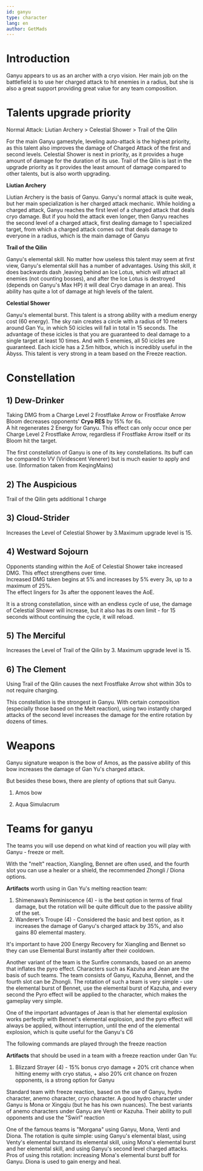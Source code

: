 ```yaml
---
id: ganyu
type: character
lang: en
author: GetMads
---
```


# Introduction

Ganyu appears to us as an archer with a cryo vision. Her main job on the battlefield is to use her charged attack to hit enemies in a radius, but she is also a great support providing great value for any team composition.

# Talents upgrade priority

Normal Attack: Liutian Archery > Celestial Shower > Trail of the Qilin

For the main Ganyu gamestyle, leveling auto-attack is the highest priority, as this talent also improves the damage of Charged Attack of the first and second levels. Celestial Shower is next in priority, as it provides a huge amount of damage for the duration of its use. Trail of the Qilin is last in the upgrade priority as it provides the least amount of damage compared to other talents, but is also worth upgrading.

**Liutian Archery**

Liutian Archery is the basis of Ganyu. Ganyu's normal attack is quite weak, but her main specialization is her charged attack mechanic. While holding a charged attack, Ganyu reaches the first level of a charged attack that deals cryo damage. But if you hold the attack even longer, then Ganyu reaches the second level of a charged attack, first dealing damage to 1 specialized target, from which a charged attack comes out that deals damage to everyone in a radius, which is the main damage of Ganyu

**Trail of the Qilin**

Ganyu's elemental skill. No matter how useless this talent may seem at first view, Ganyu's elemental skill has a number of advantages. Using this skill, it does backwards dash ,leaving behind an Ice Lotus, which will attract all enemies (not counting bosses), and after the Ice Lotus is destroyed (depends on Ganyu's Max HP) it will deal Cryo damage in an area). This ability has quite a lot of damage at high levels of the talent.

**Celestial Shower**

Ganyu's elemental burst. This talent is a strong ability with a medium energy cost (60 energy). The sky rain creates a circle with a radius of 10 meters around Gan Yu, in which 50 icicles will fall in total in 15 seconds. The advantage of these icicles is that you are guaranteed to deal damage to a single target at least 10 times. And with 5 enemies, all 50 icicles are guaranteed. Each icicle has a 2.5m hitbox, which is incredibly useful in the Abyss. This talent is very strong in a team based on the Freeze reaction.


# Constellation 

## 1) Dew-Drinker

Taking DMG from a Charge Level 2 Frostflake Arrow or Frostflake Arrow Bloom decreases opponents' **Cryo RES** by 15% for 6s.  
A hit regenerates 2 Energy for Ganyu. This effect can only occur once per Charge Level 2 Frostflake Arrow, regardless if Frostflake Arrow itself or its Bloom hit the target.

The first constellation of Ganyu is one of its key constellations. Its buff can be compared to VV (Viridescent Venerer) but is much easier to apply and use. (Information taken from KeqingMains)

## 2) The Auspicious

Trail of the Qilin gets additional 1 charge

## 3) Cloud-Strider

Increases the Level of Celestial Shower by 3.Maximum upgrade level is 15.

## 4) Westward Sojourn

Opponents standing within the AoE of Celestial Shower take increased DMG. This effect strengthens over time.  
Increased DMG taken begins at 5% and increases by 5% every 3s, up to a maximum of 25%.  
The effect lingers for 3s after the opponent leaves the AoE.

It is a strong constellation, since with an endless cycle of use, the damage of Celestial Shower will increase, but it also has its own limit - for 15 seconds without continuing the cycle, it will reload.

## 5) The Merciful

Increases the Level of Trail of the Qilin by 3. Maximum upgrade level is 15.

## 6) The Clement

Using Trail of the Qilin causes the next Frostflake Arrow shot within 30s to not require charging.

This constellation is the strongest in Ganyu. With certain composition (especially those based on the Melt reaction), using two instantly charged attacks of the second level increases the damage for the entire rotation by dozens of times.

# Weapons

Ganyu signature weapon is the bow of Amos, as the passive ability of this bow increases the damage of Gan Yu's charged attack.

But besides these bows, there are plenty of options that suit Ganyu.

1) Amos bow

2) Aqua Simulacrum

# Teams for ganyu
The teams you will use depend on what kind of reaction you will play with Ganyu - freeze or melt.

With the "melt" reaction, Xiangling, Bennet are often used, and the fourth slot you can use a healer or a shield, the recommended Zhongli / Diona options.

**Artifacts** worth using in Gan Yu's melting reaction team:

1) Shimenawa’s Reminiscence (4) - is the best option in terms of final damage, but the rotation will be quite difficult due to the passive ability of the set.
2) Wanderer’s Troupe (4) - Considered the basic and best option, as it increases the damage of Ganyu's charged attack by 35%, and also gains 80 elemental mastery.

It's important to have 200 Energy Recovery for Xiangling and Bennet so they can use Elemental Burst instantly after their cooldown.

Another variant of the team is the Sunfire commands, based on an anemo that inflates the pyro effect. Characters such as Kazuha and Jean are the basis of such teams. The team consists of Ganyu, Kazuha, Bennet, and the fourth slot can be Zhongli. The rotation of such a team is very simple - use the elemental burst of Bennet, use the elemental burst of Kazuha, and every second the Pyro effect will be applied to the character, which makes the gameplay very simple.

One of the important advantages of Jean is that her elemental explosion works perfectly with Bennet's elemental explosion, and the pyro effect will always be applied, without interruption, until the end of the elemental explosion, which is quite useful for the Ganyu's C6

The following commands are played through the freeze reaction

**Artifacts** that should be used in a team with a freeze reaction under Gan Yu:

1) Blizzard Strayer (4) - 15% bonus cryo damage + 20% crit chance when hitting enemy with cryo status, + also 20% crit chance on frozen opponents, is a strong option for Ganyu

Standard team with freeze reaction, based on the use of Ganyu, hydro character, anemo character, cryo character. A good hydro character under Ganyu is Mona or Xingqiu (but he has his own nuances). The best variants of anemo characters under Ganyu are Venti or Kazuha. Their ability to pull opponents and use the "Swirl" reaction

One of the famous teams is "Morgana" using Ganyu, Mona, Venti and Diona. The rotation is quite simple: using Ganyu's elemental blast, using Venty's elemental burstand its elemental skill, using Mona's elemental burst and her elemental skill, and using Ganyu's second level charged attacks. Pros of using this rotation: increasing Mona's elemental burst buff for Ganyu. Diona is used to gain energy and heal.
